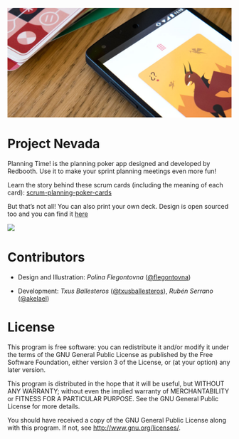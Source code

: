 ![](assets/header.png)

Project Nevada
==============

Planning Time! is the planning poker app designed and developed by Redbooth. Use it to make your sprint planning meetings even more fun! 

Learn the story behind these scrum cards (including the meaning of each card): [scrum-planning-poker-cards](https://redbooth.com/blog/scrum-planning-poker-cards)

But that’s not all! You can also print your own deck. Design is open sourced too and you can find it [here](https://github.com/redbooth/Scrum-poker-cards)

[![](https://developer.android.com/images/brand/en_generic_rgb_wo_45.png)](https://play.google.com/store/apps/details?id=com.redbooth.projectnevada)

Contributors
============

* Design and Illustration: _Polina Flegontovna_ ([@flegontovna](https://twitter.com/flegontovna))

* Development: _Txus Ballesteros_ ([@txusballesteros](https://twitter.com/txusballesteros)), _Rubén Serrano_ ([@akelael](https://twitter.com/akelael))

License
=======

This program is free software: you can redistribute it and/or modify
it under the terms of the GNU General Public License as published by
the Free Software Foundation, either version 3 of the License, or
(at your option) any later version.

This program is distributed in the hope that it will be useful,
but WITHOUT ANY WARRANTY; without even the implied warranty of
MERCHANTABILITY or FITNESS FOR A PARTICULAR PURPOSE.  See the
GNU General Public License for more details.

You should have received a copy of the GNU General Public License
along with this program.  If not, see <http://www.gnu.org/licenses/>.
